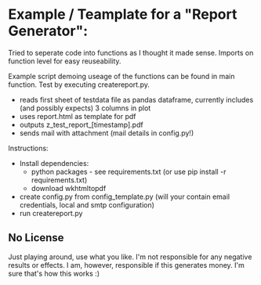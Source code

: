 # Example / Teamplate for a "Report Generator":
Tried to seperate code into functions as I thought it made sense. Imports on function level for easy reuseability.

Example script demoing useage of the functions can be found in main function. Test by executing createreport.py.

* reads first sheet of testdata file as pandas dataframe, currently includes (and possibly expects) 3 columns in plot
* uses report.html as template for pdf
* outputs z_test_report_[timestamp].pdf
* sends mail with attachment (mail details in config.py!)

Instructions:
* Install dependencies: 
	* python packages - see requirements.txt (or use pip install -r requirements.txt) 
	* download wkhtmltopdf
* create config.py from config_template.py (will your contain email credentials, local and smtp configuration)
* run createreport.py

## No License
Just playing around, use what you like.
I'm not responsible for any negative results or effects.
I am, however, responsible if this generates money. 
I'm sure that's how this works :)
